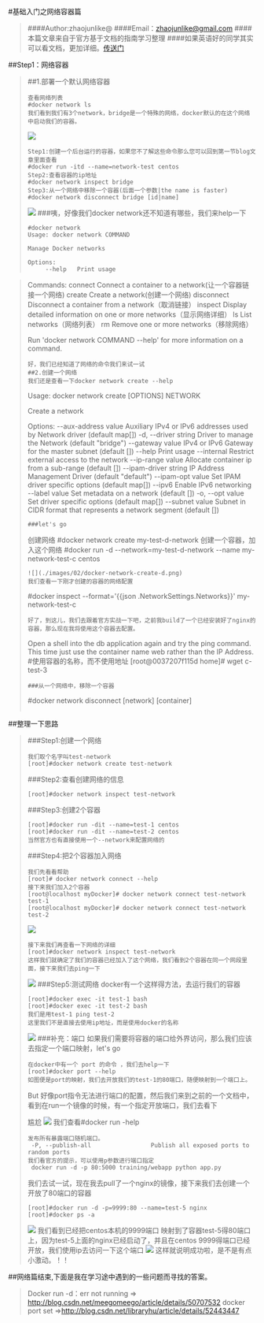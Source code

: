 #基础入门之网络容器篇
>####Author:zhaojunlike@
>####Email：zhaojunlike@gmail.com
>####本篇文章来自于官方基于文档的指南学习整理
>####如果英语好的同学其实可以看文档，更加详细。[传送门](https://docs.docker.com/engine/tutorials/networkingcontainers/)


##Step1：网络容器
>##1.部署一个默认网络容器
>```
>查看网络列表
>#docker network ls
>我们看到我们有3个network，bridge是一个特殊的网络，docker默认的在这个网络中启动我们的容器。
>```
>![](./images/02/docker-network-ls.png)
>```
>Step1:创建一个后台运行的容器，如果您不了解这些命令那么您可以回到第一节blog文章里面查看
>#docker run -itd --name=network-test centos
>Step2:查看容器的ip地址
>#docker network inspect bridge
>Step3:从一个网络中移除一个容器(后面一个参数|the name is faster)
>#docker network disconnect bridge [id|name]
>```
>![](./images/02/docker-network-rm.png)
>###咦，好像我们docker network还不知道有哪些，我们来help一下
>```
>#docker network 
>Usage:	docker network COMMAND
>
>Manage Docker networks
>
>Options:
>      --help   Print usage

>Commands:
>  connect     Connect a container to a network(让一个容器链接一个网络)
>  create      Create a network(创建一个网络)
>  disconnect  Disconnect a container from a network（取消链接）
>  inspect     Display detailed information on one or more networks（显示网络详细）
>  ls          List networks（网络列表）
>  rm          Remove one or more networks（移除网络）
>
>Run 'docker network COMMAND --help' for more information on a command.
>
>```
>好，我们已经知道了网络的命令我们来试一试
>##2.创建一个网络
>我们还是查看一下docker network create --help
>```
>Usage:	docker network create [OPTIONS] NETWORK
>
>Create a network
>
>Options:
>      --aux-address value    Auxiliary IPv4 or IPv6 addresses used by Network driver (default map[])
>  -d, --driver string        Driver to manage the Network (default "bridge")
>      --gateway value        IPv4 or IPv6 Gateway for the master subnet (default [])
>      --help                 Print usage
>      --internal             Restrict external access to the network
>      --ip-range value       Allocate container ip from a sub-range (default [])
>      --ipam-driver string   IP Address Management Driver (default "default")
>      --ipam-opt value       Set IPAM driver specific options (default map[])
>      --ipv6                 Enable IPv6 networking
>      --label value          Set metadata on a network (default [])
>  -o, --opt value            Set driver specific options (default map[])
>      --subnet value         Subnet in CIDR format that represents a network segment (default [])
>
>```
>###let's go
>```
>创建网络
>#docker network create my-test-d-network
>创建一个容器，加入这个网络
>#docker run -d --network=my-test-d-network --name my-network-test-c centos
>```
>![](./images/02/docker-network-create-d.png)
>我们查看一下刚才创建的容器的网络配置
>```
>#docker inspect --format='{{json .NetworkSettings.Networks}}' my-network-test-c
>  
>```
>好了，到这儿，我们去跟着官方实战一下吧，之前我build了一个已经安装好了nginx的容器，那么现在我将使用这个容器去配置。
>
>```
>Open a shell into the db application again and try the ping command. This time just use the container name web rather than the IP Address.
>#使用容器的名称，而不使用地址
>[root@0037207f115d home]# wget c-test-3
>```
>###从一个网络中，移除一个容器
>```
>#docker network disconnect [network] [container]
>```

##整理一下思路
>###Step1:创建一个网络
>```
>我们取个名字叫test-network
>[root]#docker network create test-network
>```
>###Step2:查看创建网络的信息
>```
>[root]#docker network inspect test-network
>```
>###Step3:创建2个容器
>```
>[root]#docker run -dit --name=test-1 centos
>[root]#docker run -dit --name=test-2 centos
>当然官方也有直接使用一个--network来配置网络的
>```
>###Step4:把2个容器加入网络
>```
>我们先看看帮助
>[root]# docker network connect --help
>接下来我们加入2个容器
>[root@localhost myDocker]# docker network connect test-network test-1
>[root@localhost myDocker]# docker network connect test-network test-2
>```
>
>![](./images/02/docker-network-connect-help.png)
>
>```
>接下来我们再查看一下网络的详细
>[root]#docker network inspect test-network
>这样我们就确定了我们的容器已经加入了这个网络，我们看到2个容器在同一个网段里面，接下来我们去ping一下
>```
>![](./images/02/docker-network-inspect-test-network.png)
>###Step5:测试网络
>docker有一个这样得方法，去运行我们的容器
>```
>[root]#docker exec -it test-1 bash
>[root]#docker exec -it test-2 bash
>我们是用test-1 ping test-2
>这里我们不是直接去使用ip地址，而是使用docker的名称
>```
>![](./images/02/docker-ping-test-1.png)
###补充：端口
>如果我们需要将容器的端口给外界访问，那么我们应该去指定一个端口映射，let's go
>```
>在docker中有一个 port 的命令 ，我们去help一下
>[root]#docker port --help
>如图便是port的映射，我们去开放我们的test-1的80端口，随便映射到一个端口上。
>```
>But 好像port指令无法进行端口的配置，然后我们来到之前的一个文档中，看到在run一个镜像的时候，有一个指定开放端口，我们去看下
>
>尴尬
>![](./images/02/docker-port-setting.png)
>我们查看#docker run -help
>```
>发布所有暴露端口随机端口。
>  -P, --publish-all                 Publish all exposed ports to random ports
>我们看官方的提示，可以使用p参数进行端口指定
>  docker run -d -p 80:5000 training/webapp python app.py
>```
>我们去试一试，现在我去pull了一个nginx的镜像，接下来我们去创建一个开放了80端口的容器
>```
>[root]#docker run -d -p=9999:80 --name=test-5 nginx 
>[root]#docker ps -a 
>```
>![](./images/02/docker-run-p-test.png)
>我们看到已经把centos本机的9999端口 映射到了容器test-5得80端口上，因为test-5上面的nginx已经启动了，并且在centos 9999得端口已经开放，我们使用ip去访问一下这个端口
>![](./images/02/docker-view-port-suc.png)
>这样就说明成功啦，是不是有点小激动。！！


##网络篇结束,下面是我在学习途中遇到的一些问题而寻找的答案。
>Docker run -d：err not running => http://blog.csdn.net/meegomeego/article/details/50707532
>docker port set =>http://blog.csdn.net/libraryhu/article/details/52443447




